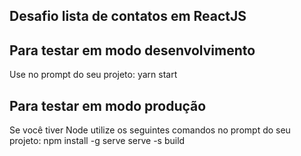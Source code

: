 ## Desafio lista de contatos em ReactJS

## Para testar em modo desenvolvimento
Use no prompt do seu projeto:
yarn start

## Para testar em modo produção

Se você tiver Node utilize os seguintes comandos no prompt do seu projeto:
npm install -g serve
serve -s build